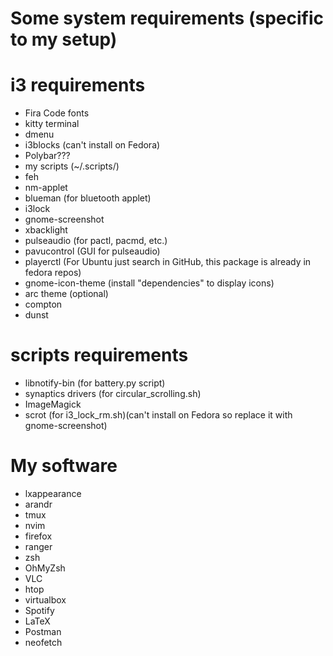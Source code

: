 # Some system requirements (specific to my setup)

# i3 requirements

- Fira Code fonts
- kitty terminal
- dmenu
- i3blocks (can't install on Fedora)
- Polybar???
- my scripts (~/.scripts/)
- feh
- nm-applet
- blueman (for bluetooth applet)
- i3lock
- gnome-screenshot
- xbacklight
- pulseaudio (for pactl, pacmd, etc.)
- pavucontrol (GUI for pulseaudio)
- playerctl (For Ubuntu just search in GitHub, this package is already in fedora repos)
- gnome-icon-theme (install "dependencies" to display icons)
- arc theme (optional)
- compton
- dunst

# scripts requirements
- libnotify-bin (for battery.py script)
- synaptics drivers (for circular_scrolling.sh)
- ImageMagick
- scrot (for i3_lock_rm.sh)(can't install on Fedora so replace it with gnome-screenshot)

# My software

- lxappearance
- arandr
- tmux
- nvim
- firefox
- ranger
- zsh
- OhMyZsh
- VLC
- htop
- virtualbox
- Spotify
- LaTeX
- Postman
- neofetch
